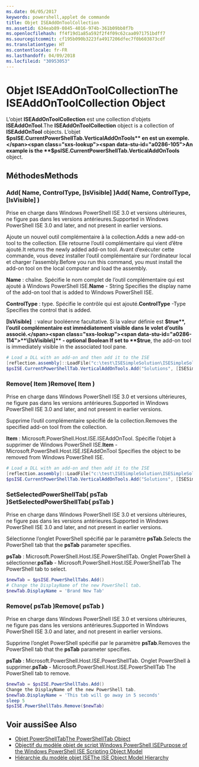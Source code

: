 ```yaml
---
ms.date: 06/05/2017
keywords: powershell,applet de commande
title: Objet ISEAddOnToolCollection
ms.assetid: 634eab89-0845-4016-974b-361b09bb8f7b
ms.openlocfilehash: ff4f19d1a85a592f2f4f09c62caa0971751bdff7
ms.sourcegitcommit: cf195b090b3223fa4917206dfec7f0b603873cdf
ms.translationtype: HT
ms.contentlocale: fr-FR
ms.lasthandoff: 04/09/2018
ms.locfileid: "30953053"
---
```

# <a name="the-iseaddontoolcollection-object"></a><span data-ttu-id="a0286-103">Objet ISEAddOnToolCollection</span><span class="sxs-lookup"><span data-stu-id="a0286-103">The ISEAddOnToolCollection Object</span></span>

<span data-ttu-id="a0286-104">L’objet **ISEAddOnToolCollection** est une collection d’objets **ISEAddOnTool**.</span><span class="sxs-lookup"><span data-stu-id="a0286-104">The **ISEAddOnToolCollection** object is a collection of **ISEAddOnTool** objects.</span></span> <span data-ttu-id="a0286-105">L’objet **$psISE.CurrentPowerShellTab.VerticalAddOnTools** en est un exemple.</span><span class="sxs-lookup"><span data-stu-id="a0286-105">An example is the **$psISE.CurrentPowerShellTab.VerticalAddOnTools** object.</span></span>

## <a name="methods"></a><span data-ttu-id="a0286-106">Méthodes</span><span class="sxs-lookup"><span data-stu-id="a0286-106">Methods</span></span>

### <a name="add-name-controltype-isvisible-"></a><span data-ttu-id="a0286-107">Add\( Name, ControlType, \[IsVisible\] \)</span><span class="sxs-lookup"><span data-stu-id="a0286-107">Add\( Name, ControlType, \[IsVisible\] \)</span></span>

<span data-ttu-id="a0286-108">Prise en charge dans Windows PowerShell ISE 3.0 et versions ultérieures, ne figure pas dans les versions antérieures.</span><span class="sxs-lookup"><span data-stu-id="a0286-108">Supported in Windows PowerShell ISE 3.0 and later, and not present in earlier versions.</span></span>

<span data-ttu-id="a0286-109">Ajoute un nouvel outil complémentaire à la collection.</span><span class="sxs-lookup"><span data-stu-id="a0286-109">Adds a new add-on tool to the collection.</span></span> <span data-ttu-id="a0286-110">Elle retourne l’outil complémentaire qui vient d’être ajouté.</span><span class="sxs-lookup"><span data-stu-id="a0286-110">It returns the newly added add-on tool.</span></span> <span data-ttu-id="a0286-111">Avant d’exécuter cette commande, vous devez installer l’outil complémentaire sur l’ordinateur local et charger l’assembly.</span><span class="sxs-lookup"><span data-stu-id="a0286-111">Before you run this command, you must install the add-on tool on the local computer and load the assembly.</span></span>

<span data-ttu-id="a0286-112">**Name** : chaîne. Spécifie le nom complet de l’outil complémentaire qui est ajouté à Windows PowerShell ISE.</span><span class="sxs-lookup"><span data-stu-id="a0286-112">**Name** - String Specifies the display name of the add-on tool that is added to Windows PowerShell ISE.</span></span>

<span data-ttu-id="a0286-113">**ControlType** : type. Spécifie le contrôle qui est ajouté.</span><span class="sxs-lookup"><span data-stu-id="a0286-113">**ControlType** -Type Specifies the control that is added.</span></span>

<span data-ttu-id="a0286-114">**\[IsVisible\]**  : valeur booléenne facultative. Si la valeur définie est **$true**, l’outil complémentaire est immédiatement visible dans le volet d’outils associé.</span><span class="sxs-lookup"><span data-stu-id="a0286-114">**\[IsVisible\]** - optional Boolean If set to **$true**, the add-on tool is immediately visible in the associated tool pane.</span></span>

```powershell
# Load a DLL with an add-on and then add it to the ISE
[reflection.assembly]::LoadFile("c:\test\ISESimpleSolution\ISESimpleSolution.dll")
$psISE.CurrentPowerShellTab.VerticalAddOnTools.Add("Solutions", [ISESimpleSolution.Solution], $true)
```

### <a name="remove-item-"></a><span data-ttu-id="a0286-115">Remove\( Item \)</span><span class="sxs-lookup"><span data-stu-id="a0286-115">Remove\( Item \)</span></span>

<span data-ttu-id="a0286-116">Prise en charge dans Windows PowerShell ISE 3.0 et versions ultérieures, ne figure pas dans les versions antérieures.</span><span class="sxs-lookup"><span data-stu-id="a0286-116">Supported in Windows PowerShell ISE 3.0 and later, and not present in earlier versions.</span></span>

<span data-ttu-id="a0286-117">Supprime l’outil complémentaire spécifié de la collection.</span><span class="sxs-lookup"><span data-stu-id="a0286-117">Removes the specified add-on tool from the collection.</span></span>

<span data-ttu-id="a0286-118">**Item** : Microsoft.PowerShell.Host.ISE.ISEAddOnTool. Spécifie l’objet à supprimer de Windows PowerShell ISE.</span><span class="sxs-lookup"><span data-stu-id="a0286-118">**Item** - Microsoft.PowerShell.Host.ISE.ISEAddOnTool Specifies the object to be removed from Windows PowerShell ISE.</span></span>

```powershell
# Load a DLL with an add-on and then add it to the ISE
[reflection.assembly]::LoadFile("c:\test\ISESimpleSolution\ISESimpleSolution.dll")
$psISE.CurrentPowerShellTab.VerticalAddOnTools.Add("Solutions", [ISESimpleSolution.Solution], $true)
```

### <a name="setselectedpowershelltab-pstab-"></a><span data-ttu-id="a0286-119">SetSelectedPowerShellTab\( psTab \)</span><span class="sxs-lookup"><span data-stu-id="a0286-119">SetSelectedPowerShellTab\( psTab \)</span></span>

<span data-ttu-id="a0286-120">Prise en charge dans Windows PowerShell ISE 3.0 et versions ultérieures, ne figure pas dans les versions antérieures.</span><span class="sxs-lookup"><span data-stu-id="a0286-120">Supported in Windows PowerShell ISE 3.0 and later, and not present in earlier versions.</span></span>

<span data-ttu-id="a0286-121">Sélectionne l’onglet PowerShell spécifié par le paramètre **psTab**.</span><span class="sxs-lookup"><span data-stu-id="a0286-121">Selects the PowerShell tab that the **psTab** parameter specifies.</span></span>

<span data-ttu-id="a0286-122">**psTab** : Microsoft.PowerShell.Host.ISE.PowerShellTab. Onglet PowerShell à sélectionner.</span><span class="sxs-lookup"><span data-stu-id="a0286-122">**psTab** - Microsoft.PowerShell.Host.ISE.PowerShellTab The PowerShell tab to select.</span></span>

```powershell
$newTab = $psISE.PowerShellTabs.Add()
# Change the DisplayName of the new PowerShell tab.
$newTab.DisplayName = 'Brand New Tab'
```

### <a name="remove-pstab-"></a><span data-ttu-id="a0286-123">Remove\( psTab \)</span><span class="sxs-lookup"><span data-stu-id="a0286-123">Remove\( psTab \)</span></span>

<span data-ttu-id="a0286-124">Prise en charge dans Windows PowerShell ISE 3.0 et versions ultérieures, ne figure pas dans les versions antérieures.</span><span class="sxs-lookup"><span data-stu-id="a0286-124">Supported in Windows PowerShell ISE 3.0 and later, and not present in earlier versions.</span></span>

<span data-ttu-id="a0286-125">Supprime l’onglet PowerShell spécifié par le paramètre **psTab**.</span><span class="sxs-lookup"><span data-stu-id="a0286-125">Removes the PowerShell tab that the **psTab** parameter specifies.</span></span>

<span data-ttu-id="a0286-126">**psTab** : Microsoft.PowerShell.Host.ISE.PowerShellTab. Onglet PowerShell à supprimer.</span><span class="sxs-lookup"><span data-stu-id="a0286-126">**psTab** - Microsoft.PowerShell.Host.ISE.PowerShellTab The PowerShell tab to remove.</span></span>

```powershell
$newTab = $psISE.PowerShellTabs.Add()
Change the DisplayName of the new PowerShell tab.
$newTab.DisplayName = 'This tab will go away in 5 seconds'
sleep 5
$psISE.PowerShellTabs.Remove($newTab)
```

## <a name="see-also"></a><span data-ttu-id="a0286-127">Voir aussi</span><span class="sxs-lookup"><span data-stu-id="a0286-127">See Also</span></span>

- [<span data-ttu-id="a0286-128">Objet PowerShellTab</span><span class="sxs-lookup"><span data-stu-id="a0286-128">The PowerShellTab Object</span></span>](The-PowerShellTab-Object.md)
- [<span data-ttu-id="a0286-129">Objectif du modèle objet de script Windows PowerShell ISE</span><span class="sxs-lookup"><span data-stu-id="a0286-129">Purpose of the Windows PowerShell ISE Scripting Object Model</span></span>](Purpose-of-the-Windows-PowerShell-ISE-Scripting-Object-Model.md)
- [<span data-ttu-id="a0286-130">Hiérarchie du modèle objet ISE</span><span class="sxs-lookup"><span data-stu-id="a0286-130">The ISE Object Model Hierarchy</span></span>](The-ISE-Object-Model-Hierarchy.md)